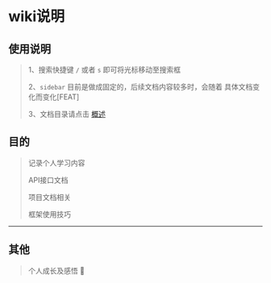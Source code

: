 # wiki说明

## 使用说明

> 1、搜索快捷键 `/` 或者 `s` 即可将光标移动至搜索框
> 
> 2、`sidebar` 目前是做成固定的，后续文档内容较多时，会随着
> 具体文档变化而变化[FEAT]
> 
> 3、文档目录请点击 [概述](/zh/homepage.md)

## 目的

> 记录个人学习内容
> 
> API接口文档
> 
> 项目文档相关
> 
> 框架使用技巧

---

## 其他

> 个人成长及感悟 :100: